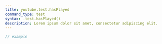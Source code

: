 ```yaml
---
title: youtube.test.hasPlayed
command_type: test
syntax: .test.hasPlayed()
description: Lorem ipsum dolor sit amet, consectetur adipiscing elit.
---
```


```javascript
// example
```